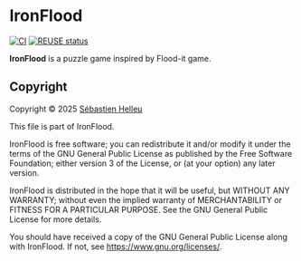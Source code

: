 <!--
SPDX-FileCopyrightText: 2025 Sébastien Helleu <flashcode@flashtux.org>

SPDX-License-Identifier: GPL-3.0-or-later
-->

# IronFlood

[![CI](https://github.com/flashcode/ironflood/workflows/CI/badge.svg)](https://github.com/flashcode/ironflood/actions)
[![REUSE status](https://api.reuse.software/badge/github.com/flashcode/ironflood)](https://api.reuse.software/info/github.com/flashcode/ironflood)

**IronFlood** is a puzzle game inspired by Flood-it game.

## Copyright

<!-- REUSE-IgnoreStart -->
Copyright © 2025 [Sébastien Helleu](https://github.com/flashcode)

This file is part of IronFlood.

IronFlood is free software; you can redistribute it and/or modify
it under the terms of the GNU General Public License as published by
the Free Software Foundation; either version 3 of the License, or
(at your option) any later version.

IronFlood is distributed in the hope that it will be useful,
but WITHOUT ANY WARRANTY; without even the implied warranty of
MERCHANTABILITY or FITNESS FOR A PARTICULAR PURPOSE.  See the
GNU General Public License for more details.

You should have received a copy of the GNU General Public License
along with IronFlood.  If not, see <https://www.gnu.org/licenses/>.
<!-- REUSE-IgnoreEnd -->
